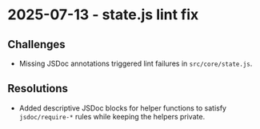 # 2025-07-13 - state.js lint fix

## Challenges
- Missing JSDoc annotations triggered lint failures in `src/core/state.js`.

## Resolutions
- Added descriptive JSDoc blocks for helper functions to satisfy `jsdoc/require-*` rules while keeping the helpers private.
